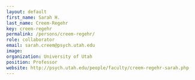 ```yaml
---
layout: default
first_name: Sarah H.
last_name: Creem-Regehr
key: creem-regehr
permalink: /persons/creem-regehr/
role: collaborator
email: sarah.creem@psych.utah.edu
image: 
organization: University of Utah
position: Professor
website: http://psych.utah.edu/people/faculty/creem-regehr-sarah.php
---
```

